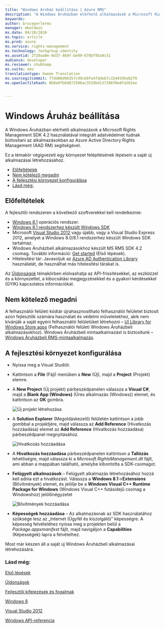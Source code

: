```yaml
---
title: "Windows Áruház beállítása | Azure RMS"
description: "A Windows Áruházban elérhető alkalmazások a Microsoft Rights Management SDK 4.2 használatával integrált adatvédelmet tudnak biztosítani az alkalmazásokban."
keywords: 
author: bruceperlerms
manager: mbaldwin
ms.date: 04/28/2016
ms.topic: article
ms.prod: azure
ms.service: rights-management
ms.technology: techgroup-identity
ms.assetid: 2720aa0e-0d37-469f-be99-678bf95a9c51
audience: developer
ms.reviewer: shubhamp
ms.suite: ems
translationtype: Human Translation
ms.sourcegitcommit: f7dd88d90357c99c69fe4fdde67c1544595e02f8
ms.openlocfilehash: 0b8e0fb6d872506ac3529bd137286f0e8fa562ee


---
```


# Windows Áruház beállítása

A Windows Áruházban elérhető alkalmazások a Microsoft Rights Management SDK 4.2 használatával integrált adatvédelmet tudnak biztosítani az alkalmazásokban az Azure Active Directory Rights Management (AAD RM) segítségével.

Ez a témakör végigvezeti egy környezet felépítésének lépésein a saját új alkalmazásai létrehozásához.

-   [Előfeltételek](#prerequisites)
-   [Nem kötelező megadni](#optional)
-   [A fejlesztési környezet konfigurálása](#configuring-your-development-environment)
-   [Lásd még:](#see-also)

## Előfeltételek


A fejlesztői rendszeren a következő szoftverekkel kell rendelkeznie:

-   [Windows 8.1](http://windows.microsoft.com/en-US/windows-8/meet) operációs rendszer.
-   [Windows 8.1 rendszerhez készült Windows SDK](https://msdn.microsoft.com/windows/desktop/bg162891.aspx)
-   Microsoft [Visual Studio 2012](http://www.microsoft.com/visualstudio/eng/products/visual-studio-overview) vagy újabb, vagy a Visual Studio Express 2012, amelyet a Windows 8.0/8.1 rendszerhez készült Windows SDK tartalmaz.
-   Windows Áruházbeli alkalmazásokhoz készült MS RMS SDK 4.2 csomag. További információ: [Get started](get-started.md) (Első lépések).
-   Hitelesítési tár: Javasoljuk az [Azure AD Authentication Library](https://msdn.microsoft.com/en-us/library/jj573266.aspx) használatát, de használhat más hitelesítési tárakat is.

Az [Újdonságok](release-notes.md) témakörben elolvashatja az API-frissítésekkel, az eszközzel és a környezettel, a kibocsátási megjegyzésekkel és a gyakori kérdésekkel (GYIK) kapcsolatos információkat.

## Nem kötelező megadni

A felhasználói felületi kódtár újrahasznosítható felhasználói felületet biztosít azon fejlesztők számára használati és védelmi műveletekhez, akik nem kívánják a saját egyéni felhasználói felületüket létrehozni – [UI Library for Windows Store apps](https://github.com/AzureAD/rms-sdk-ui-for-windowsstore) (Felhasználói felületi Windows Áruházbeli alkalmazásokhoz). Windows Áruházbeli mintaalkalmazást is biztosítunk – [Windows Áruházbeli RMS-mintaalkalmazás](https://github.com/AzureADSamples/rms-samples-for-windowsstore).

## A fejlesztési környezet konfigurálása


-   Nyissa meg a Visual Studiót.
-   Kattintson a **File** (Fájl) menüben a **New** (Új), majd a **Project** (Projekt) elemre.
-   A **New Project** (Új projekt) párbeszédpanelen válassza a **Visual C\#**, majd a **Blank App (Windows)** (Üres alkalmazás (Windows)) elemet, és kattintson az **OK** gombra.

    ![Új projekt létrehozása](../media/winrtsetup-newproj.png)

-   A **Solution Explorer** (Megoldáskezelő) felületén kattintson a jobb gombbal a projektjére, majd válassza az **Add Reference** (Hivatkozás hozzáadása) elemet az **Add Reference** (Hivatkozás hozzáadása) párbeszédpanel megnyitásához.

    ![Hivatkozás hozzáadása](../media/winrtsetup-addref.png)

-   A **Hivatkozás hozzáadása** párbeszédpanelen kattintson a **Tallózás** lehetőségre, majd válassza ki a *Microsoft.RightsManagement.dll* fájlt, ami abban a mappában található, amelybe kibontotta a SDK-csomagot.
-   **Felügyelt alkalmazások** – Felügyelt alkalmazás létrehozásához hozzá kell adnia ezt a hivatkozást. Válassza a **Windows 8.1**-&gt;**Extensions** (Bővítmények) elemet, és jelölje be a **Windows Visual C++ Runtime Package for Windows** (Windows Visual C++ futásidejű csomag a Windowshoz) jelölőnégyzetet

    ![Bővítmények hozzáadása](../media/winrtsetup-refmngr.png)

-   **Képességek hozzáadása** – Az alkalmazásnak az SDK használatához szüksége lesz az „Internet (Ügyfél és kiszolgáló)” képességre. A képesség felvételéhez nyissa meg a projekten belül a *Package.appxmanifest* fájlt, majd navigáljon a **Capabilities** (Képességek) lapra a felvételhez.

Most már készen áll a saját új Windows Áruházbeli alkalmazásai létrehozására.

### Lásd még:

[Első lépések](get-started.md)

[Újdonságok](release-notes.md)

[Fejlesztői kifejezések és fogalmak](core-concepts.md)

[Windows 8](http://windows.microsoft.com/en-US/windows-8/meet)

[Visual Studio 2012](http://www.microsoft.com/visualstudio/eng/products/visual-studio-overview)

[Windows API-referencia](/rights-management/sdk/4.2/api/winrt/Microsoft.RightsManagement)



<!--HONumber=Jul16_HO3-->


